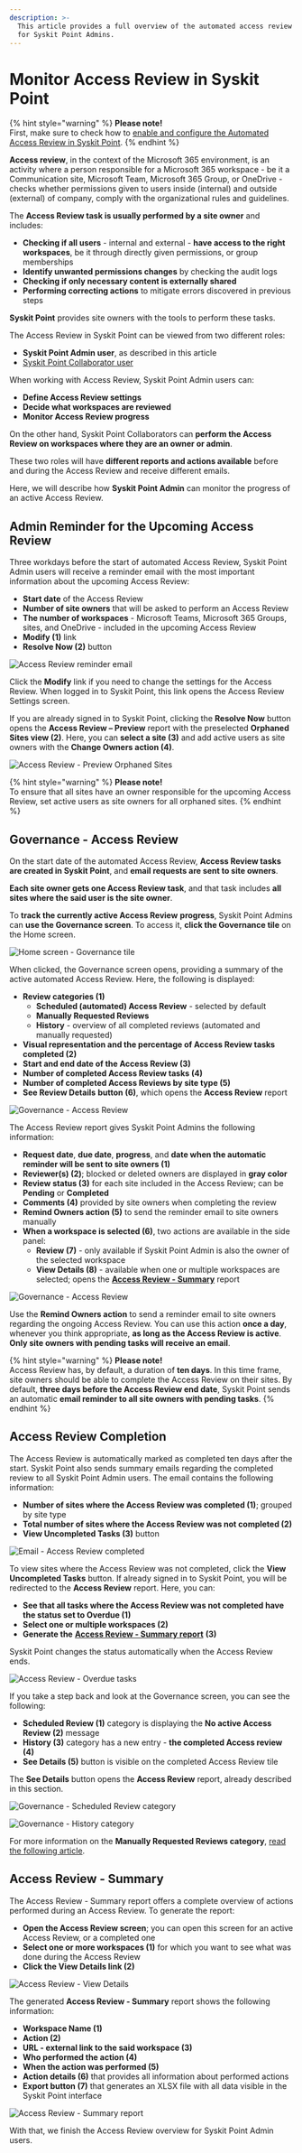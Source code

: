 ```yaml
---
description: >-
  This article provides a full overview of the automated access review process
  for Syskit Point Admins.
---
```


# Monitor Access Review in Syskit Point

{% hint style="warning" %}
**Please note!**\
First, make sure to check how to [enable and configure the Automated Access Review in Syskit Point](enable-permissions-review.md).
{% endhint %}

**Access review**, in the context of the Microsoft 365 environment, is an activity where a person responsible for a Microsoft 365 workspace - be it a Communication site, Microsoft Team, Microsoft 365 Group, or OneDrive - checks whether permissions given to users inside (internal) and outside (external) of company, comply with the organizational rules and guidelines.

The **Access Review task is usually performed by a site owner** and includes:

* **Checking if all users** - internal and external - **have access to the right workspaces**, be it through directly given permissions, or group memberships
* **Identify unwanted permissions changes** by checking the audit logs
* **Checking if only necessary content is externally shared**
* **Performing correcting actions** to mitigate errors discovered in previous steps

**Syskit Point** provides site owners with the tools to perform these tasks.

The Access Review in Syskit Point can be viewed from two different roles:

* **Syskit Point Admin user**, as described in this article
* [Syskit Point Collaborator user](../../point-collaborators/access-review.md)

When working with Access Review, Syskit Point Admin users can:

* **Define Access Review settings**
* **Decide what workspaces are reviewed**
* **Monitor Access Review progress**

On the other hand, Syskit Point Collaborators can **perform the Access Review on workspaces where they are an owner or admin**.

These two roles will have **different reports and actions available** before and during the Access Review and receive different emails.

Here, we will describe how **Syskit Point Admin** can monitor the progress of an active Access Review.

## Admin Reminder for the Upcoming Access Review

Three workdays before the start of automated Access Review, Syskit Point Admin users will receive a reminder email with the most important information about the upcoming Access Review:

* **Start date** of the Access Review
* **Number of site owners** that will be asked to perform an Access Review
* **The number of workspaces** - Microsoft Teams, Microsoft 365 Groups, sites, and OneDrive - included in the upcoming Access Review
* **Modify (1)** link
* **Resolve Now (2)** button

![Access Review reminder email](../../.gitbook/assets/permissions-review\_reminder-before.png)

Click the **Modify** link if you need to change the settings for the Access Review. When logged in to Syskit Point, this link opens the Access Review Settings screen.

If you are already signed in to Syskit Point, clicking the **Resolve Now** button opens the **Access Review – Preview** report with the preselected **Orphaned Sites view (2)**. Here, you can **select a site (3)** and add active users as site owners with the **Change Owners action (4)**.

![Access Review - Preview Orphaned Sites](../../.gitbook/assets/monitor-permissions-review\_preview-orphaned.png)

{% hint style="warning" %}
**Please note!**\
To ensure that all sites have an owner responsible for the upcoming Access Review, set active users as site owners for all orphaned sites.
{% endhint %}

## Governance - Access Review

On the start date of the automated Access Review, **Access Review tasks are created in Syskit Point**, and **email requests are sent to site owners**.

**Each site owner gets one Access Review task**, and that task includes **all sites where the said user is the site owner**.

To **track the currently active Access Review** **progress**, Syskit Point Admins can **use the Governance screen**. To access it, **click the Governance tile** on the Home screen.

![Home screen - Governance tile](../../.gitbook/assets/monitor-permissions-review\_home-screen.png)

When clicked, the Governance screen opens, providing a summary of the active automated Access Review. Here, the following is displayed:

* **Review categories (1)**
  * **Scheduled (automated) Access Review** - selected by default
  * **Manually Requested Reviews**
  * **History** - overview of all completed reviews (automated and manually requested)
* **Visual representation and the percentage of Access Review tasks completed (2)**
* **Start and end date of the Access Review (3)**
* **Number of completed Access Review tasks (4)**
* **Number of completed Access Reviews by site type (5)**
* **See Review Details** **button (6)**, which opens the **Access Review** report

![Governance - Access Review](../../.gitbook/assets/monitor-permissions-review\_governance.png)

The Access Review report gives Syskit Point Admins the following information:

* **Request date**, **due date**, **progress**, and **date when the automatic reminder will be sent to site owners (1)**
* **Reviewer(s) (2)**; blocked or deleted owners are displayed in **gray color**
* **Review status (3)** for each site included in the Access Review; can be **Pending** or **Completed**
* **Comments (4)** provided by site owners when completing the review
* **Remind Owners action (5)** to send the reminder email to site owners manually
* **When a workspace is selected (6)**, two actions are available in the side panel:
  * **Review (7)** - only available if Syskit Point Admin is also the owner of the selected workspace
  * **View Details (8)** - available when one or multiple workspaces are selected; opens the [**Access Review - Summary**](monitor-permissions-review.md#access-review---summary) report

![Governance - Access Review](../../.gitbook/assets/monitor-permissions-review\_permissions-review.png)

Use the **Remind Owners action** to send a reminder email to site owners regarding the ongoing Access Review. You can use this action **once a day**, whenever you think appropriate, **as long as the Access Review is active**. **Only site owners with pending tasks will receive an email**.

{% hint style="warning" %}
**Please note!**\
Access Review has, by default, a duration of **ten days**. In this time frame, site owners should be able to complete the Access Review on their sites. By default, **three days before the Access Review end date**, Syskit Point sends an automatic **email reminder to all site owners with pending tasks**.
{% endhint %}

## Access Review Completion

The Access Review is automatically marked as completed ten days after the start. Syskit Point also sends summary emails regarding the completed review to all Syskit Point Admin users. The email contains the following information:

* **Number of sites where the Access Review was completed (1)**; grouped by site type
* **Total number of sites where the Access Review was not completed (2)**
* **View Uncompleted Tasks (3)** button

![Email - Access Review completed](<../../.gitbook/assets/monitor-permissions-review\_email-after (2) (2) (3) (2) (1).png>)

To view sites where the Access Review was not completed, click the **View Uncompleted Tasks** button. If already signed in to Syskit Point, you will be redirected to the **Access Review** report. Here, you can:

* **See that all tasks where the Access Review was not completed have the status set to Overdue (1)**
* **Select one or multiple workspaces (2)**
* **Generate the** [**Access Review - Summary report**](monitor-permissions-review.md#access-review---summary) **(3)**

Syskit Point changes the status automatically when the Access Review ends.

![Access Review - Overdue tasks](../../.gitbook/assets/monitor-permissions-review\_overdue.png)

If you take a step back and look at the Governance screen, you can see the following:

* **Scheduled Review (1)** category is displaying the **No active Access Review (2)** message
* **History (3)** category has a new entry - **the completed Access review (4)**
* **See Details (5)** button is visible on the completed Access Review tile

The **See Details** button opens the **Access Review** report, already described in this section.

![Governance - Scheduled Review category](../../.gitbook/assets/monitor-permissions-review\_no-active.png)

![Governance - History category](../../.gitbook/assets/monitor-permissions-review\_history.png)

For more information on the **Manually Requested Reviews category**, [read the following article](manually-request-permissions-review.md).

## Access Review - Summary

The Access Review - Summary report offers a complete overview of actions performed during an Access Review. To generate the report:

* **Open the Access Review screen**; you can open this screen for an active Access Review, or a completed one
* **Select one or more workspaces (1)** for which you want to see what was done during the Access Review
* **Click the View Details link (2)**

![Access Review - View Details](../../.gitbook/assets/monitor-permissions-review\_view-details.png)

The generated **Access Review - Summary** report shows the following information:

* **Workspace Name (1)**
* **Action (2)**
* **URL - external link to the said workspace (3)**
* **Who performed the action (4)**
* **When the action was performed (5)**
* **Action details (6)** that provides all information about performed actions
* **Export button (7)** that generates an XLSX file with all data visible in the Syskit Point interface

![Access Review - Summary report](../../.gitbook/assets/monitor-permissions-review\_summary.png)

With that, we finish the Access Review overview for Syskit Point Admin users.
